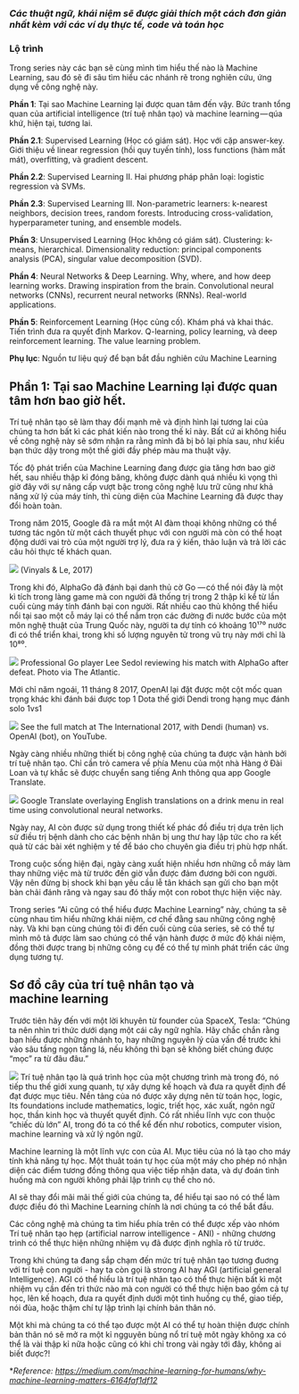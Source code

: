 ### *Các thuật ngữ, khái niệm sẽ được giải thích một cách đơn giản nhất kèm với các ví dụ thực tế, code và toán học*




### Lộ trình
Trong series này các bạn sẽ cùng mình tìm hiểu thế nào là Machine Learning, sau đó sẽ đi sâu tìm hiểu các nhánh rẽ trong nghiên cứu, ứng dụng về công nghệ này. 

**Phần 1**: Tại sao Machine Learning lại được quan tâm đến vậy. Bức tranh tổng quan của  artificial intelligence (trí tuệ nhân tạo) và machine learning — qúa khứ, hiện tại, tương lai.

**Phần 2.1**: Supervised Learning (Học có giám sát). Học với cặp answer-key. Giới thiệu về linear regression (hồi quy tuyến tính), loss functions (hàm mất mát), overfitting, và gradient descent.

**Phần 2.2**: Supervised Learning II. Hai phương pháp phân loại: logistic regression và SVMs.

**Phần 2.3**: Supervised Learning III. Non-parametric learners: k-nearest neighbors, decision trees, random forests. Introducing cross-validation, hyperparameter tuning, and ensemble models.

**Phần 3**: Unsupervised Learning (Học không có giám sát). Clustering: k-means, hierarchical. Dimensionality reduction: principal components analysis (PCA), singular value decomposition (SVD).

**Phần 4**: Neural Networks & Deep Learning. Why, where, and how deep learning works. Drawing inspiration from the brain. Convolutional neural networks (CNNs), recurrent neural networks (RNNs). Real-world applications.

**Phần 5**: Reinforcement Learning (Học củng cố). Khám phá và khai thác. Tiến trình đưa ra quyết định Markov. Q-learning, policy learning, và deep reinforcement learning. The value learning problem.

**Phụ lục**: Nguồn tư liệu quý để bạn bắt đầu nghiên cứu Machine Learning 

## Phần 1: Tại sao Machine Learning lại được quan tâm hơn bao giờ hết.
Trí tuệ nhân tạo sẽ làm thay đổi mạnh mẽ và định hình lại tương lai của chúng ta hơn bất kì các phát kiến nào trong thế kỉ này. Bất cứ ai không hiểu về công nghệ này sẽ sớm nhận ra rằng mình đã bị bỏ lại phía sau, như kiểu bạn thức dậy trong một thế giới đầy phép màu ma thuật vậy.

Tốc độ phát triển của Machine Learning đang được gia tăng hơn bao giờ hết, sau nhiều thập kỉ đóng băng, không được dành quá nhiều kì vọng thì giờ đây với sự nâng cấp vượt bậc trong công nghệ lưu trữ cũng như khả năng xử lý của máy tính, thì cùng diện của Machine Learning đã được thay đổi hoàn toàn.

Trong năm 2015, Google đã ra mắt một AI đàm thoại không những có thể tương tác ngôn từ một cách thuyết phục với con người mà còn có thể hoạt động dưới vai trò của một người trợ lý, đưa ra ý kiến, thảo luận và trả lời các câu hỏi thực tế khách quan.

![](https://images.viblo.asia/26241a52-7d72-4628-8391-842015fad70f.png)
(Vinyals & Le, 2017)

Trong khi đó, AlphaGo đã đánh bại danh thủ cờ Go — có thể nói đây là một kì tích trong làng game mà con người đã thống trị trong 2 thập kỉ kể từ lần cuối cùng máy tính đánh bại con người. Rất nhiều cao thủ không thể hiểu nổi tại sao một cỗ máy lại có thể nắm trọn các đường đi nước bước của một môn nghệ thuật của Trung Quốc này, người ta dự tính có khoảng 10¹⁷⁰ nước đi có thể triển khai, trong khi số lượng nguyên tử trong vũ trụ này mới chỉ là 10⁸⁰.

![](https://images.viblo.asia/dde8f889-9fa1-4c0b-ae75-e6d349e246da.png)
Professional Go player Lee Sedol reviewing his match with AlphaGo after defeat. Photo via The Atlantic.

Mới chỉ năm ngoái, 11 tháng 8 2017, OpenAI lại đặt được một cột mốc quan trọng khác khi đánh bái được top 1 Dota thế giới Dendi trong hạng mục đánh solo 1vs1

![](https://images.viblo.asia/245bd80b-e2d2-4d5e-ac05-aa6d20dbe39f.png)
See the full match at The International 2017, with Dendi (human) vs. OpenAI (bot), on YouTube.

Ngày càng nhiều những thiết bị công nghệ của chúng ta được vận hành bởi trí tuệ nhân tạo. Chỉ cần trỏ camera về phía Menu của một nhà Hàng ở Đài Loan và tự khắc sẽ được chuyển sang tiếng Anh thông qua app Google Translate.

![](https://images.viblo.asia/8eab6491-f9f7-40fc-abfc-10aba20389e9.png)
Google Translate overlaying English translations on a drink menu in real time using convolutional neural networks.

Ngày nay, AI còn được sử dụng trong thiết kế phác đồ điều trị dựa trên lịch sử điều trị bệnh dành cho các bệnh nhân bị ung thư hay lập tức cho ra kết quả từ các bài xét nghiệm y tế để báo cho chuyên gia điều trị phù hợp nhất.

Trong cuộc sống hiện đại, ngày càng xuất hiện nhiều hơn những cỗ máy làm thay những việc mà từ trước đến giờ vẫn được đảm đương bởi con người. Vậy nên đừng bị shock khi bạn yêu cầu lễ tân khách sạn gửi cho bạn một bàn chải đánh răng và ngay sau đó thấy một con robot thực hiện việc này.


Trong series “Ai cũng có thể hiểu được Machine Learning” này, chúng ta sẽ cùng nhau tìm hiểu những khái niệm, cơ chế đằng sau những công nghệ này. Và khi bạn cùng chúng tôi đi đến cuối cùng của series, sẽ có thể tự mình mô tả được làm sao chúng có thể vận hành được ở mức độ khái niệm, đồng thời được trang bị những công cụ để có thể tự mình phát triển các ứng dụng tương tự.

## Sơ đồ cây của trí tuệ nhân tạo và machine learning

Trước tiên hãy đến với một lời khuyên từ founder của SpaceX, Tesla: “Chúng ta nên nhìn tri thức dưới dạng một cái cây ngữ nghĩa. Hãy chắc chắn rằng bạn hiểu được những nhánh to, hay những nguyên lý của vấn đề trước khi vào sâu tầng ngọn tầng lá, nếu không thì bạn sẽ không biết chúng được “mọc” ra từ đâu đâu.”

![](https://images.viblo.asia/9443881a-e256-4463-88b8-2dfdcded72c5.png)
Trí tuệ nhân tạo là quá trình học của một chương trình mà trong đó, nó tiếp thu thế giới xung quanh, tự xây dựng kế hoạch và đưa ra quyết định để đạt được mục tiêu. Nền tảng của nó được xây dựng nên từ toán học, logic, Its foundations include mathematics, logic, triết học, xác xuất, ngôn ngữ học, thần kinh học và thuyết quyết định. Có rất nhiều lĩnh vực con thuộc “chiếc dù lớn” AI, trong đó ta có thể kể đến như robotics, computer vision, machine learning và xử lý ngôn ngữ.

Machine learning là một lĩnh vực con của AI. Mục tiêu của nó là tạo cho máy tính khả năng tự học. Một thuât toán tự học của một máy cho phép nó nhận diện các điểm tương đồng thông qua việc tiếp nhận data, và dự đoán tình huống mà con người không phải lập trình cụ thể cho nó.

AI sẽ thay đổi mãi mãi thế giới của chúng ta, để hiểu tại sao nó có thể làm được điều đó thì Machine Learning chính là nơi chúng ta có thể bắt đầu.

Các công nghệ mà chúng ta tìm hiểu phía trên có thể được xếp vào nhóm Trí tuệ nhân tạo hẹp (artificial narrow intelligence - ANI) - những chương trình có thể thực hiện những nhiệm vụ đã được định nghĩa rõ từ trước.

Trong khi chúng ta đang sắp chạm đến mức trí tuệ nhân tạo tương đuơng với trí tuệ con người - hay ta còn gọi là strong AI hay AGI (artificial general Intelligence). AGI có thể hiểu là trí tuệ nhân tạo có thể thực hiện bất kì một nhiệm vụ cần đến tri thức nào mà con người có thể thực hiện bao gồm cả tự học, lên kế hoạch, đưa ra quyết định dưới một tình huống cụ thể, giao tiếp, nói đùa, hoặc thậm chí tự lập trình lại chính bản thân nó.

Một khi mà chúng ta có thể tạo được một AI có thể tự hoàn thiện được chính bản thân nó sẽ mở ra một kỉ ngguyên bùng nổ trí tuệ môt ngày không xa có thể là vài thập kỉ nữa hoặc cũng có khi chỉ trong vài ngày tới đây, không ai biết được?!

**Reference: https://medium.com/machine-learning-for-humans/why-machine-learning-matters-6164faf1df12*